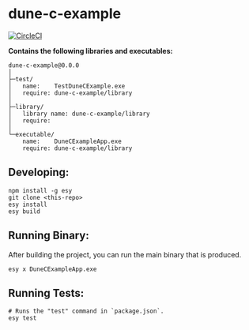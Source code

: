 # dune-c-example


[![CircleCI](https://circleci.com/gh/yourgithubhandle/dune-c-example/tree/master.svg?style=svg)](https://circleci.com/gh/yourgithubhandle/dune-c-example/tree/master)


**Contains the following libraries and executables:**

```
dune-c-example@0.0.0
│
├─test/
│   name:    TestDuneCExample.exe
│   require: dune-c-example/library
│
├─library/
│   library name: dune-c-example/library
│   require:
│
└─executable/
    name:    DuneCExampleApp.exe
    require: dune-c-example/library
```

## Developing:

```
npm install -g esy
git clone <this-repo>
esy install
esy build
```

## Running Binary:

After building the project, you can run the main binary that is produced.

```
esy x DuneCExampleApp.exe 
```

## Running Tests:

```
# Runs the "test" command in `package.json`.
esy test
```
